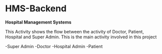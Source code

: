 # HMS-Backend
**Hospital Management Systems**

This Activity shows the flow between the activity of Doctor, Patient, Hospital and Super Admin. This is the main activity involved in this project  

-Super Admin 
-Doctor 
-Hospital Admin 
-Patient  
